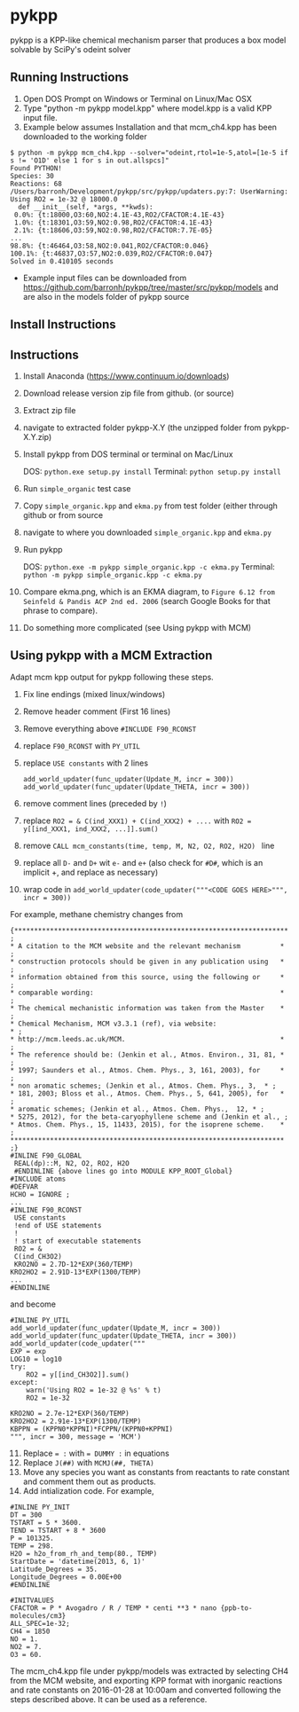 pykpp
=====

pykpp is a KPP-like chemical mechanism parser that produces a box model solvable by SciPy's odeint solver

Running Instructions
--------------------

1. Open DOS Prompt on Windows or Terminal on Linux/Mac OSX
2. Type "python -m pykpp model.kpp" where model.kpp is a valid KPP input file.
3. Example below assumes Installation and that mcm_ch4.kpp has been downloaded to the working folder

```
$ python -m pykpp mcm_ch4.kpp --solver="odeint,rtol=1e-5,atol=[1e-5 if s != 'O1D' else 1 for s in out.allspcs]"
Found PYTHON!
Species: 30 
Reactions: 68
/Users/barronh/Development/pykpp/src/pykpp/updaters.py:7: UserWarning: Using RO2 = 1e-32 @ 18000.0
  def __init__(self, *args, **kwds):
 0.0%: {t:18000,O3:60,NO2:4.1E-43,RO2/CFACTOR:4.1E-43}
 1.0%: {t:18301,O3:59,NO2:0.98,RO2/CFACTOR:4.1E-43}
 2.1%: {t:18606,O3:59,NO2:0.98,RO2/CFACTOR:7.7E-05}
...
98.8%: {t:46464,O3:58,NO2:0.041,RO2/CFACTOR:0.046}
100.1%: {t:46837,O3:57,NO2:0.039,RO2/CFACTOR:0.047}
Solved in 0.410105 seconds
```

* Example input files can be downloaded from https://github.com/barronh/pykpp/tree/master/src/pykpp/models and are also in the models folder of pykpp source

Install Instructions
--------------------

Instructions
------------

1. Install Anaconda (https://www.continuum.io/downloads)
2. Download release version zip file from github. (or source)
3. Extract zip file
4. navigate to extracted folder pykpp-X.Y (the unzipped folder from pykpp-X.Y.zip)
5. Install pykpp from DOS terminal or terminal on Mac/Linux

    DOS: `python.exe setup.py install`
    Terminal: `python setup.py install`

6. Run `simple_organic` test case
  1. Copy `simple_organic.kpp` and `ekma.py` from test folder (either through github or from source
  2. navigate to where you downloaded `simple_organic.kpp` and `ekma.py`
7. Run pykpp

    DOS: `python.exe -m pykpp simple_organic.kpp -c ekma.py`
    Terminal: `python -m pykpp simple_organic.kpp -c ekma.py`

8. Compare ekma.png, which is an EKMA diagram, to `Figure 6.12 from Seinfeld & Pandis ACP 2nd ed. 2006` (search Google Books for that phrase to compare).
9. Do something more complicated (see Using pykpp with MCM)



Using pykpp with a MCM Extraction
---------------------------------

Adapt mcm kpp output for pykpp following these steps.

1. Fix line endings (mixed linux/windows)
2. Remove header comment (First 16 lines)
3. Remove everything above `#INCLUDE F90_RCONST`
4. replace `F90_RCONST` with `PY_UTIL`
5. replace `USE constants` with 2 lines

    `add_world_updater(func_updater(Update_M, incr = 300))`
    `add_world_updater(func_updater(Update_THETA, incr = 300))`
    
6. remove comment lines (preceded by `!`)
7. replace `RO2 = & C(ind_XXX1) + C(ind_XXX2) + ....` with `RO2 = y[[ind_XXX1, ind_XXX2, ...]].sum()`
8. remove `CALL mcm_constants(time, temp, M, N2, O2, RO2, H2O) ` line
9. replace all `D-` and `D+` wit `e-` and `e+` (also check for `#D#`, which is an implicit +, and replace as necessary)
10. wrap code in `add_world_updater(code_updater("""<CODE GOES HERE>""", incr = 300))`

For example, methane chemistry changes from 

```
{********************************************************************* ;
* A citation to the MCM website and the relevant mechanism          * ;
* construction protocols should be given in any publication using   * ;
* information obtained from this source, using the following or     * ;
* comparable wording:                                               * ;
* The chemical mechanistic information was taken from the Master    * ;
* Chemical Mechanism, MCM v3.3.1 (ref), via website:                  * ;
* http://mcm.leeds.ac.uk/MCM.                                       * ;
* The reference should be: (Jenkin et al., Atmos. Environ., 31, 81, * ;
* 1997; Saunders et al., Atmos. Chem. Phys., 3, 161, 2003), for     * ;
* non aromatic schemes; (Jenkin et al., Atmos. Chem. Phys., 3,  * ;
* 181, 2003; Bloss et al., Atmos. Chem. Phys., 5, 641, 2005), for   * ;
* aromatic schemes; (Jenkin et al., Atmos. Chem. Phys.,  12, * ;
* 5275, 2012), for the beta-caryophyllene scheme and (Jenkin et al., ;
* Atmos. Chem. Phys., 15, 11433, 2015), for the isoprene scheme.    * ;
********************************************************************* ;}
#INLINE F90_GLOBAL 
 REAL(dp)::M, N2, O2, RO2, H2O 
 #ENDINLINE {above lines go into MODULE KPP_ROOT_Global}
#INCLUDE atoms 
#DEFVAR
HCHO = IGNORE ;
...
#INLINE F90_RCONST
 USE constants
 !end of USE statements 
 !
 ! start of executable statements
 RO2 = & 
 C(ind_CH3O2) 
 KRO2NO = 2.7D-12*EXP(360/TEMP)
KRO2HO2 = 2.91D-13*EXP(1300/TEMP)
...
#ENDINLINE
```

and become

```
#INLINE PY_UTIL
add_world_updater(func_updater(Update_M, incr = 300))
add_world_updater(func_updater(Update_THETA, incr = 300))
add_world_updater(code_updater("""
EXP = exp
LOG10 = log10
try:
    RO2 = y[[ind_CH3O2]].sum()
except:
    warn('Using RO2 = 1e-32 @ %s' % t)
    RO2 = 1e-32

KRO2NO = 2.7e-12*EXP(360/TEMP)
KRO2HO2 = 2.91e-13*EXP(1300/TEMP)
KBPPN = (KPPN0*KPPNI)*FCPPN/(KPPN0+KPPNI)
""", incr = 300, message = 'MCM')
```

11. Replace `= :` with `= DUMMY :` in equations
12. Replace `J(##)` with `MCMJ(##, THETA)`
13. Move any species you want as constants from reactants to rate constant and comment them out as products.
14. Add intialization code. For example,

```
#INLINE PY_INIT
DT = 300
TSTART = 5 * 3600.
TEND = TSTART + 8 * 3600
P = 101325.
TEMP = 298.
H2O = h2o_from_rh_and_temp(80., TEMP)
StartDate = 'datetime(2013, 6, 1)'
Latitude_Degrees = 35.
Longitude_Degrees = 0.00E+00
#ENDINLINE

#INITVALUES
CFACTOR = P * Avogadro / R / TEMP * centi **3 * nano {ppb-to-molecules/cm3}
ALL_SPEC=1e-32;
CH4 = 1850
NO = 1.
NO2 = 7.
O3 = 60.
```

The mcm_ch4.kpp file under pykpp/models was extracted by selecting CH4 from the MCM website, and exporting KPP format with inorganic reactions and rate constants on 2016-01-28 at 10:00am and converted following the steps described above. It can be used as a reference.
